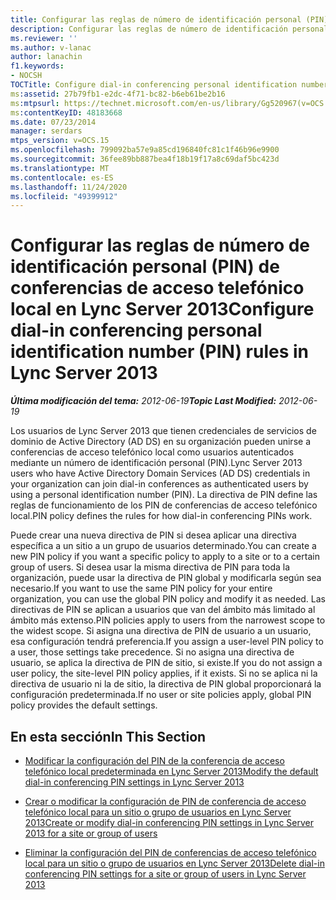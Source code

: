 ```yaml
---
title: Configurar las reglas de número de identificación personal (PIN) de las conferencias de acceso telefónico local
description: Configurar las reglas de número de identificación personal (PIN) de las conferencias de acceso telefónico local.
ms.reviewer: ''
ms.author: v-lanac
author: lanachin
f1.keywords:
- NOCSH
TOCTitle: Configure dial-in conferencing personal identification number (PIN) rules
ms:assetid: 27b79fb1-e2dc-4f71-bc82-b6eb61be2b16
ms:mtpsurl: https://technet.microsoft.com/en-us/library/Gg520967(v=OCS.15)
ms:contentKeyID: 48183668
ms.date: 07/23/2014
manager: serdars
mtps_version: v=OCS.15
ms.openlocfilehash: 799092ba57e9a85cd196840fc81c1f46b96e9900
ms.sourcegitcommit: 36fee89bb887bea4f18b19f17a8c69daf5bc423d
ms.translationtype: MT
ms.contentlocale: es-ES
ms.lasthandoff: 11/24/2020
ms.locfileid: "49399912"
---
```

# <a name="configure-dial-in-conferencing-personal-identification-number-pin-rules-in-lync-server-2013"></a><span data-ttu-id="a0d33-103">Configurar las reglas de número de identificación personal (PIN) de conferencias de acceso telefónico local en Lync Server 2013</span><span class="sxs-lookup"><span data-stu-id="a0d33-103">Configure dial-in conferencing personal identification number (PIN) rules in Lync Server 2013</span></span>

<div data-xmlns="http://www.w3.org/1999/xhtml">

<div class="topic" data-xmlns="http://www.w3.org/1999/xhtml" data-msxsl="urn:schemas-microsoft-com:xslt" data-cs="https://msdn.microsoft.com/">

<div data-asp="https://msdn2.microsoft.com/asp">



</div>

<div id="mainSection">

<div id="mainBody"><span data-ttu-id="a0d33-104">

<span> </span></span><span class="sxs-lookup"><span data-stu-id="a0d33-104">

<span> </span></span></span>

<span data-ttu-id="a0d33-105">_**Última modificación del tema:** 2012-06-19_</span><span class="sxs-lookup"><span data-stu-id="a0d33-105">_**Topic Last Modified:** 2012-06-19_</span></span>

<span data-ttu-id="a0d33-106">Los usuarios de Lync Server 2013 que tienen credenciales de servicios de dominio de Active Directory (AD DS) en su organización pueden unirse a conferencias de acceso telefónico local como usuarios autenticados mediante un número de identificación personal (PIN).</span><span class="sxs-lookup"><span data-stu-id="a0d33-106">Lync Server 2013 users who have Active Directory Domain Services (AD DS) credentials in your organization can join dial-in conferences as authenticated users by using a personal identification number (PIN).</span></span> <span data-ttu-id="a0d33-107">La directiva de PIN define las reglas de funcionamiento de los PIN de conferencias de acceso telefónico local.</span><span class="sxs-lookup"><span data-stu-id="a0d33-107">PIN policy defines the rules for how dial-in conferencing PINs work.</span></span>

<span data-ttu-id="a0d33-108">Puede crear una nueva directiva de PIN si desea aplicar una directiva específica a un sitio a un grupo de usuarios determinado.</span><span class="sxs-lookup"><span data-stu-id="a0d33-108">You can create a new PIN policy if you want a specific policy to apply to a site or to a certain group of users.</span></span> <span data-ttu-id="a0d33-109">Si desea usar la misma directiva de PIN para toda la organización, puede usar la directiva de PIN global y modificarla según sea necesario.</span><span class="sxs-lookup"><span data-stu-id="a0d33-109">If you want to use the same PIN policy for your entire organization, you can use the global PIN policy and modify it as needed.</span></span> <span data-ttu-id="a0d33-110">Las directivas de PIN se aplican a usuarios que van del ámbito más limitado al ámbito más extenso.</span><span class="sxs-lookup"><span data-stu-id="a0d33-110">PIN policies apply to users from the narrowest scope to the widest scope.</span></span> <span data-ttu-id="a0d33-111">Si asigna una directiva de PIN de usuario a un usuario, esa configuración tendrá preferencia.</span><span class="sxs-lookup"><span data-stu-id="a0d33-111">If you assign a user-level PIN policy to a user, those settings take precedence.</span></span> <span data-ttu-id="a0d33-112">Si no asigna una directiva de usuario, se aplica la directiva de PIN de sitio, si existe.</span><span class="sxs-lookup"><span data-stu-id="a0d33-112">If you do not assign a user policy, the site-level PIN policy applies, if it exists.</span></span> <span data-ttu-id="a0d33-113">Si no se aplica ni la directiva de usuario ni la de sitio, la directiva de PIN global proporcionará la configuración predeterminada.</span><span class="sxs-lookup"><span data-stu-id="a0d33-113">If no user or site policies apply, global PIN policy provides the default settings.</span></span>

<div>

## <a name="in-this-section"></a><span data-ttu-id="a0d33-114">En esta sección</span><span class="sxs-lookup"><span data-stu-id="a0d33-114">In This Section</span></span>

  - [<span data-ttu-id="a0d33-115">Modificar la configuración del PIN de la conferencia de acceso telefónico local predeterminada en Lync Server 2013</span><span class="sxs-lookup"><span data-stu-id="a0d33-115">Modify the default dial-in conferencing PIN settings in Lync Server 2013</span></span>](lync-server-2013-modify-the-default-dial-in-conferencing-pin-settings.md)

  - [<span data-ttu-id="a0d33-116">Crear o modificar la configuración de PIN de conferencia de acceso telefónico local para un sitio o grupo de usuarios en Lync Server 2013</span><span class="sxs-lookup"><span data-stu-id="a0d33-116">Create or modify dial-in conferencing PIN settings in Lync Server 2013 for a site or group of users</span></span>](lync-server-2013-create-or-modify-dial-in-conferencing-pin-settings-for-a-site-or-group-of-users.md)

  - [<span data-ttu-id="a0d33-117">Eliminar la configuración del PIN de conferencias de acceso telefónico local para un sitio o grupo de usuarios en Lync Server 2013</span><span class="sxs-lookup"><span data-stu-id="a0d33-117">Delete dial-in conferencing PIN settings for a site or group of users in Lync Server 2013</span></span>](lync-server-2013-delete-dial-in-conferencing-pin-settings-for-a-site-or-group-of-users.md)

<span data-ttu-id="a0d33-118"></div>

</div>

<span> </span>

</div>

</div>

</span><span class="sxs-lookup"><span data-stu-id="a0d33-118"></div>

</div>

<span> </span>

</div>

</div>

</span></span></div>

